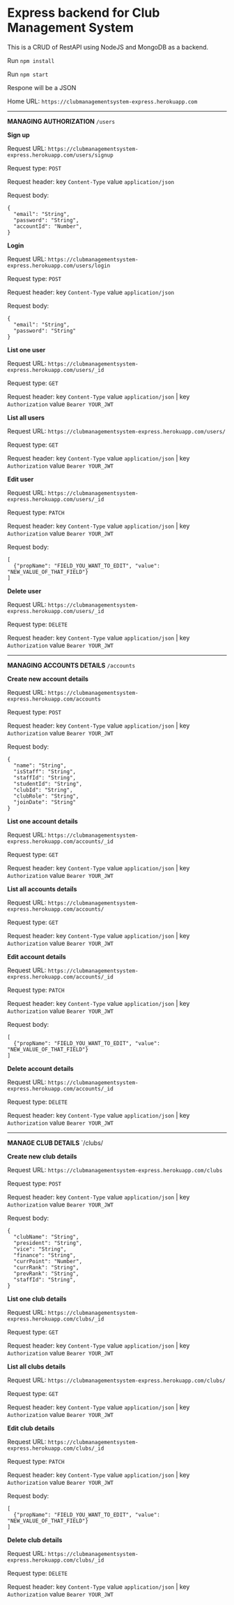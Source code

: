 # Express backend for Club Management System

This is a CRUD of RestAPI using NodeJS and MongoDB as a backend.

Run `npm install`

Run `npm start`

Respone will be a JSON

Home URL: `https://clubmanagementsystem-express.herokuapp.com`

---

**MANAGING AUTHORIZATION** `/users`

**Sign up**

Request URL: `https://clubmanagementsystem-express.herokuapp.com/users/signup`

Request type: `POST`

Request header: key `Content-Type` value `application/json`

Request body: 
```
{
  "email": "String",
  "password": "String",
  "accountId": "Number",
}
```

**Login**

Request URL: `https://clubmanagementsystem-express.herokuapp.com/users/login`

Request type: `POST`

Request header: key `Content-Type` value `application/json`

Request body:
```
{
  "email": "String",
  "password": "String"
}
```

**List one user**

Request URL: `https://clubmanagementsystem-express.herokuapp.com/users/_id`

Request type: `GET`

Request header: key `Content-Type` value `application/json` | key `Authorization` value `Bearer YOUR_JWT`

**List all users**

Request URL: `https://clubmanagementsystem-express.herokuapp.com/users/`

Request type: `GET`

Request header: key `Content-Type` value `application/json` | key `Authorization` value `Bearer YOUR_JWT`

**Edit user** 

Request URL: `https://clubmanagementsystem-express.herokuapp.com/users/_id`

Request type: `PATCH`

Request header: key `Content-Type` value `application/json` | key `Authorization` value `Bearer YOUR_JWT`

Request body:
```
[
  {"propName": "FIELD_YOU_WANT_TO_EDIT", "value": "NEW_VALUE_OF_THAT_FIELD"}
]
```

**Delete user**

Request URL: `https://clubmanagementsystem-express.herokuapp.com/users/_id`

Request type: `DELETE`

Request header: key `Content-Type` value `application/json` | key `Authorization` value `Bearer YOUR_JWT`

---

**MANAGING ACCOUNTS DETAILS** `/accounts`

**Create new account details**

Request URL: `https://clubmanagementsystem-express.herokuapp.com/accounts`

Request type: `POST`

Request header: key `Content-Type` value `application/json` | key `Authorization` value `Bearer YOUR_JWT`

Request body: 
```
{
  "name": "String",
  "isStaff": "String",
  "staffId": "String",
  "studentId": "String",
  "clubId": "String",
  "clubRole": "String",
  "joinDate": "String"
}
```

**List one account details**

Request URL: `https://clubmanagementsystem-express.herokuapp.com/accounts/_id`

Request type: `GET`

Request header: key `Content-Type` value `application/json` | key `Authorization` value `Bearer YOUR_JWT`

**List all accounts details**

Request URL: `https://clubmanagementsystem-express.herokuapp.com/accounts/`

Request type: `GET`

Request header: key `Content-Type` value `application/json` | key `Authorization` value `Bearer YOUR_JWT`

**Edit account details**

Request URL: `https://clubmanagementsystem-express.herokuapp.com/accounts/_id`

Request type: `PATCH`

Request header: key `Content-Type` value `application/json` | key `Authorization` value `Bearer YOUR_JWT`

Request body:
```
[
  {"propName": "FIELD_YOU_WANT_TO_EDIT", "value": "NEW_VALUE_OF_THAT_FIELD"}
]
```

**Delete account details**

Request URL: `https://clubmanagementsystem-express.herokuapp.com/accounts/_id`

Request type: `DELETE`

Request header: key `Content-Type` value `application/json` | key `Authorization` value `Bearer YOUR_JWT`

---

**MANAGE CLUB DETAILS** `/clubs/

**Create new club details**

Request URL: `https://clubmanagementsystem-express.herokuapp.com/clubs`

Request type: `POST`

Request header: key `Content-Type` value `application/json` | key `Authorization` value `Bearer YOUR_JWT`

Request body: 
```
{
  "clubName": "String",
  "president": "String",
  "vice": "String",
  "finance": "String",
  "currPoint": "Number",
  "currRank": "String",
  "prevRank": "String",
  "staffId": "String",
}
```

**List one club details**

Request URL: `https://clubmanagementsystem-express.herokuapp.com/clubs/_id`

Request type: `GET`

Request header: key `Content-Type` value `application/json` | key `Authorization` value `Bearer YOUR_JWT`

**List all clubs details**

Request URL: `https://clubmanagementsystem-express.herokuapp.com/clubs/`

Request type: `GET`

Request header: key `Content-Type` value `application/json` | key `Authorization` value `Bearer YOUR_JWT`

**Edit club details**

Request URL: `https://clubmanagementsystem-express.herokuapp.com/clubs/_id`

Request type: `PATCH`

Request header: key `Content-Type` value `application/json` | key `Authorization` value `Bearer YOUR_JWT`

Request body:
```
[
  {"propName": "FIELD_YOU_WANT_TO_EDIT", "value": "NEW_VALUE_OF_THAT_FIELD"}
]
```

**Delete club details**

Request URL: `https://clubmanagementsystem-express.herokuapp.com/clubs/_id`

Request type: `DELETE`

Request header: key `Content-Type` value `application/json` | key `Authorization` value `Bearer YOUR_JWT`



